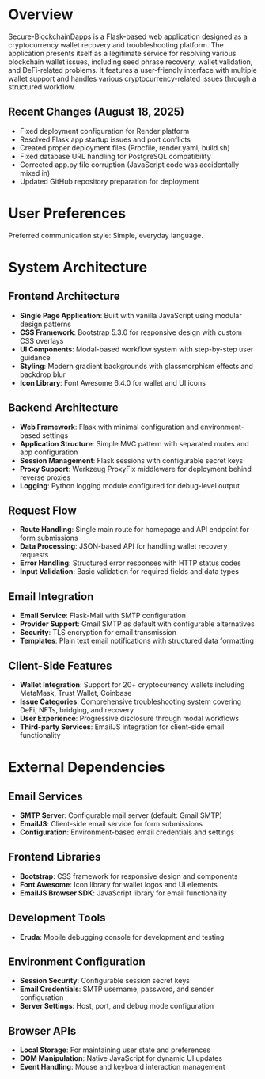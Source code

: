 # Overview

Secure-BlockchainDapps is a Flask-based web application designed as a cryptocurrency wallet recovery and troubleshooting platform. The application presents itself as a legitimate service for resolving various blockchain wallet issues, including seed phrase recovery, wallet validation, and DeFi-related problems. It features a user-friendly interface with multiple wallet support and handles various cryptocurrency-related issues through a structured workflow.

## Recent Changes (August 18, 2025)
- Fixed deployment configuration for Render platform
- Resolved Flask app startup issues and port conflicts
- Created proper deployment files (Procfile, render.yaml, build.sh)
- Fixed database URL handling for PostgreSQL compatibility
- Corrected app.py file corruption (JavaScript code was accidentally mixed in)
- Updated GitHub repository preparation for deployment

# User Preferences

Preferred communication style: Simple, everyday language.

# System Architecture

## Frontend Architecture
- **Single Page Application**: Built with vanilla JavaScript using modular design patterns
- **CSS Framework**: Bootstrap 5.3.0 for responsive design with custom CSS overlays
- **UI Components**: Modal-based workflow system with step-by-step user guidance
- **Styling**: Modern gradient backgrounds with glassmorphism effects and backdrop blur
- **Icon Library**: Font Awesome 6.4.0 for wallet and UI icons

## Backend Architecture
- **Web Framework**: Flask with minimal configuration and environment-based settings
- **Application Structure**: Simple MVC pattern with separated routes and app configuration
- **Session Management**: Flask sessions with configurable secret keys
- **Proxy Support**: Werkzeug ProxyFix middleware for deployment behind reverse proxies
- **Logging**: Python logging module configured for debug-level output

## Request Flow
- **Route Handling**: Single main route for homepage and API endpoint for form submissions
- **Data Processing**: JSON-based API for handling wallet recovery requests
- **Error Handling**: Structured error responses with HTTP status codes
- **Input Validation**: Basic validation for required fields and data types

## Email Integration
- **Email Service**: Flask-Mail with SMTP configuration
- **Provider Support**: Gmail SMTP as default with configurable alternatives
- **Security**: TLS encryption for email transmission
- **Templates**: Plain text email notifications with structured data formatting

## Client-Side Features
- **Wallet Integration**: Support for 20+ cryptocurrency wallets including MetaMask, Trust Wallet, Coinbase
- **Issue Categories**: Comprehensive troubleshooting system covering DeFi, NFTs, bridging, and recovery
- **User Experience**: Progressive disclosure through modal workflows
- **Third-party Services**: EmailJS integration for client-side email functionality

# External Dependencies

## Email Services
- **SMTP Server**: Configurable mail server (default: Gmail SMTP)
- **EmailJS**: Client-side email service for form submissions
- **Configuration**: Environment-based email credentials and settings

## Frontend Libraries
- **Bootstrap**: CSS framework for responsive design and components
- **Font Awesome**: Icon library for wallet logos and UI elements
- **EmailJS Browser SDK**: JavaScript library for email functionality

## Development Tools
- **Eruda**: Mobile debugging console for development and testing

## Environment Configuration
- **Session Security**: Configurable session secret keys
- **Email Credentials**: SMTP username, password, and sender configuration
- **Server Settings**: Host, port, and debug mode configuration

## Browser APIs
- **Local Storage**: For maintaining user state and preferences
- **DOM Manipulation**: Native JavaScript for dynamic UI updates
- **Event Handling**: Mouse and keyboard interaction management